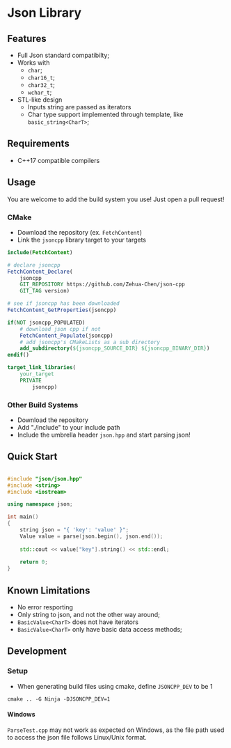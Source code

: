# Json Library

## Features

* Full Json standard compatibilty;
* Works with
    * `char`;
    * `char16_t`;
    * `char32_t`;
    * `wchar_t`;
* STL-like design
    * Inputs string are passed as iterators
    * Char type support implemented through template, like `basic_string<CharT>`;

## Requirements

* C++17 compatible compilers

## Usage

You are welcome to add the build system you use! Just open a pull request!

### CMake

* Download the repository (ex. `FetchContent`)
* Link the `jsoncpp` library target to your targets

````cmake
include(FetchContent)

# declare jsoncpp
FetchContent_Declare(
    jsoncpp
    GIT_REPOSITORY https://github.com/Zehua-Chen/json-cpp
    GIT_TAG version)

# see if jsoncpp has been downloaded
FetchContent_GetProperties(jsoncpp)

if(NOT jsoncpp_POPULATED)
    # download json cpp if not
    FetchContent_Populate(jsoncpp)
    # add jsoncpp's CMakeLists as a sub directory
    add_subdirectory(${jsoncpp_SOURCE_DIR} ${jsoncpp_BINARY_DIR})
endif()

target_link_libraries(
    your_target
    PRIVATE
        jsoncpp)
````

### Other Build Systems

* Download the repository
* Add "./include" to your include path
* Include the umbrella header `json.hpp` and start parsing json!

## Quick Start

````cpp

#include "json/json.hpp"
#include <string>
#include <iostream>

using namespace json;

int main()
{
    string json = "{ 'key': 'value' }";
    Value value = parse(json.begin(), json.end());
    
    std::cout << value["key"].string() << std::endl;
    
    return 0;
}

````

## Known Limitations

* No error resporting
* Only string to json, and not the other way around;
* `BasicValue<CharT>` does not have iterators
* `BasicValue<CharT>` only have basic data access methods;

## Development

### Setup

* When generating build files using cmake, define `JSONCPP_DEV` to be 1

````
cmake .. -G Ninja -DJSONCPP_DEV=1
````
    
#### Windows

`ParseTest.cpp` may not work as expected on Windows, as the file path used to access the json file follows Linux/Unix format.